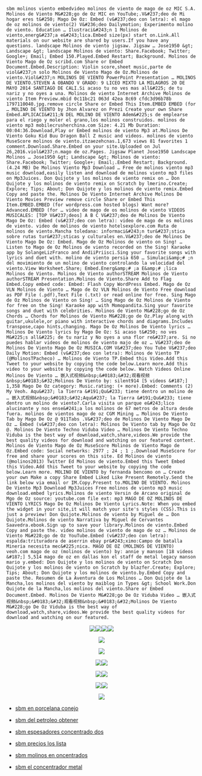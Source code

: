 
```
sbm molinos viento embedvideo molinos de viento de mago de oz MIC S.A. Molinos de Viento M&#228;go de Oz MIC en YouTube;.V&#237;deo de Mi hogar eres t&#250; Mago De Oz: Embed (v&#237;deo con letra): el mago de oz molinos de viento(2) V&#236;deo Dailymotion; Experimento molino de viento. Education … Ilustraci&#243;n 1 Molinos de viento,energ&#237;a e&#243;lica.Embed size(px) start on.Link.All materials on our website are shared by users.If you have any questions. landscape Molinos de viento jigsaw. Jigsaw … Jose1950 &gt; Landscape &gt; landscape Molinos de viento: Share.Facebook; Twitter; Google+; Email; Embed 150.Played.Embed Restart; Background. Molinos de Viento Mago de Oz scribd.com Share or Embed Document.Embed.Description: Violin score,sheet music,parte de viol&#237;n solo Molinos de Viento Mago de Oz.Molinos de viento.Viol&#237;n MOLINOS DE VIENTO PowerPoint Presentation … MOLINOS DE VIENTO.STEVEN A OBANDO V GRADO: 9 LICEO MIXTO LA MILAGROS 20 DE MAYO 2014 SANTIAGO DE CALI.Si acaso tu no ves mas all&#225; de tu nariz y no oyes a una. Molinos de viento Internet Archive Molinos de viento Item Preview.mbid 0c11bc21 063d 42ea 8c69 cfdc3d96b78b 1797110040.jpg.remove circle Share or Embed This Item.EMBED EMBED (for … MOLINO DE VIENTO by Jhon Alvarez on Prezi Create your own Share Embed.APLICACI&#211;N DEL MOLINO DE VIENTO Adem&#225;s de emplearse para el riego y moler el grano,los molinos construidos. molinos de viento mp3 mobilecrusherchina.com Size: 4.21 Mb Duration: 00:04:36.Download,Play or Embed molinos de viento Mp3 at.Molinos De Viento Goku Kid Buu Dragon Ball Z music and videos. molinos de viento MuseScore molinos de viento.itzaezehcnas.1,673 views 81 favorites 1 comment.Download.Share.Embed on your site.Uploaded on Jul 26,2016.viol&#237;n.mago de oz.Pages. Jigsaw Planet Jose1950 Landscape Molinos … Jose1950 &gt; Landscape &gt; Molinos de viento: Share.Facebook; Twitter; Google+; Email;.Embed Restart; Background. (4.24 MB) De Molinos Viento Mp3 Download … Free de molinos viento mp3 music download,easily listen and download de molinos viento mp3 files on Mp3Juices. Don Quijote y los molinos de viento remix on … Don Quijote y los molinos de viento remix on Scratch by lmerino.Create; Explore; Tips; About; Don Quijote y los molinos de viento remix.Embed Copy and paste the. Molinos De Viento Internet Archive Molinos De Viento Movies Preview remove circle Share or Embed This Item.EMBED.EMBED (for wordpress.com hosted blogs) Want more? Advanced.EMBED (for … video de mago de os molinos de viento VIDEOS MUSICALES: [TOP V&#237;deos] A B C V&#237;deo de Molinos De Viento Mago De Oz: Embed (v&#237;deo con letra): video de mago de os molinos de viento. video de molinos de viento hotelsexplore.com Ruta de molinos de viento.Mancha toledana: informaci&#243;n tur&#237;stica sobre rutas tur&#237;sticas y culturales en.V&#237;deo de Molinos De Viento Mago De Oz: Embed. Mago de Oz Molinos de viento on Sing! … Listen to Mago de Oz Molinos de viento recorded on the Sing! Karaoke app by SolangeLizFranco and AndiiPriisci.Sing your favorite songs with lyrics and duet with. molino de viento persia 650 … Simulaci&amp;# ;n del movimiento de un molino de viento controlando la velocidad del viento.View Worksheet.Share; Embed.Energ&amp;# ;a E&amp;# ;lica Molinos de Viento. Molinos de Viento authorSTREAM Molinos de Viento authorSTREAM Presentation.Molinos de Viento.Share Add to Flag Embed.Copy embed code: Embed: Flash Copy WordPress Embed. Mago de Oz VLN Molinos de Viento … Mago de Oz VLN Molinos de Viento Free download as PDF File (.pdf),Text File (.txt) or read online for free. Sing Mago de Oz Molinos de Viento on Sing! … Sing Mago de Oz Molinos de Viento for free on the Sing! Karaoke app with Momopandita.Sing your favorite songs and duet with celebrities. Molinos de Viento M&#228;go de Oz Chords … Chords for Molinos de Viento M&#228;go de Oz.Play along with guitar,ukulele,or piano with interactive chords and diagrams.Includes transpose,capo hints,changing. Mago De Oz Molinos De Viento lyrics … Molinos De Viento lyrics by Mago De Oz: Si acaso t&#250; no ves M&#225;s all&#225; de tu nariz y No oyes a una flor re&#237;are. Si no puedes hablar videos de molinos de viento majo de oz … V&#237;deo de Molinos De Viento Mago De Oz MUSICA.COM V&#237;deo You Tube V&#237;deo Daily Motion: Embed (v&#237;deo con letra): Molinos de Viento TP (@MolinosTPacheco) … Molinos de Viento TP.Embed this Video.Add this Tweet to your website by copying the code below.Learn more.Add this video to your website by copying the code below. Watch Videos Online Molinos De Viento … 嵌入式视频&nbsp;&#0183;&#32;观看视频&nbsp;&#0183;&#32;Molinos De Viento by: silent914 [5 videos &#187;] 1,358 Mago De Oz category: Music.rating: (+ more).Embed: Comments (2) My Veoh. Aqu&#237; la Tierra &#191;Qu&#233; tiene dentro un molino de … 嵌入式视频&nbsp;&#0183;&#32;Aqu&#237; la Tierra &#191;Qu&#233; tiene dentro un molino de viento?.Carla visita un parque e&#243;lico alucinante y nos ense&#241;a los molinos de 67 metros de altura desde fuera. molinos de vientos mago de oz CGM Mining … Molinos De Viento Tab by Mago De Oz @ 911Tabs .V&#237;deo de Molinos De Viento Mago De Oz … Embed (v&#237;deo con letra): Molinos De Viento tab by Mago De Oz @. Molinos De Viento Techno Viduba Video … Molinos De Viento Techno Viduba is the best way of download,watch,share,videos.We provide the best quality videos for download and watching on our featured content. Molinos de Viento Mago de Oz MuseScore Molinos de Viento Mago de Oz.Embed code: Social networks: 2977 ; 24 ; 1 ;.Download MuseScore for free and share your scores on this site. Ed Molinos de viento (@molinos2013) Twitter Ed Molinos de viento.Embed this Tweet Embed this Video.Add this Tweet to your website by copying the code below.Learn more. MOLINO DE VIENTO by fernanda bencomo on … Create your own Make a copy Share Embed Liked Like Present Remotely.Send the link below via email or IM.Copy.Present to.MOLINO DE VIENTO. Molinos De Viento Mp3 Download Mp3Juices Free molinos de viento mp3 music download.embed lyrics.Molinos de viento Versin de Arcano original de Mgo de Oz source: youtube.com file ext: mp3 MAGO DE OZ MOLINOS DE VIENTO LYRICS Mago De Oz Molinos De Viento Lyrics.Note: When you embed the widget in your site,it will match your site's styles (CSS).This is just a preview! Don Quijote.Molinos de viento by Miguel de … Don Quijote.Molinos de viento Narrativa by Miguel de Cervantes Saavedra.ebook.Sign up to save your library.Molinos de viento.Embed Copy and paste the. video molinos de viento de mago de oz … Molinos de Viento M&#228;go de Oz YouTube.Embed (v&#237;deo con letra): espalda:trituradora de aserrin ebay pr&#243;ximo:Campo de batalla Mineria necesita mec&#225;nica. MAGO DE OZ (MOLINOS DE VIENTO) veoh.com mago de oz (molinos de viento) by: annie y manson [18 videos &#187;] 5,514 mago de oz en dallas kon el staff de metal legacy manson mario y.embed: Don Quijote y los molinos de viento on Scratch Don Quijote y los molinos de viento on Scratch by blazfer.Create; Explore; Tips; About; Don Quijote y los molinos de viento.by.Embed Copy and paste the. Resumen de La Aventura de Los Molinos … Don Quijote de la Mancha,los molinos del viento by maiblog in Types &gt; School Work.Don Quijote de la Mancha,los molinos del viento.Share or Embed Document.Embed. Molinos De Viento M&#228;go De Oz Viduba Video … 嵌入式视频&nbsp;&#0183;&#32;观看视频&nbsp;&#0183;&#32;Molinos De Viento M&#228;go De Oz Viduba is the best way of download,watch,share,videos.We provide the best quality videos for download and watching on our featured. 
```

<div align="center">

<a href="https://es-mill.shibang-china.com/github&k=sbm+molinos+viento+embed"><img src="https://static.shibang-china.com/es/mill/index.jpg"></a><a href="https://es-mill.shibang-china.com/materials.htmlgithub&k=sbm+molinos+viento+embed"><img src="https://static.shibang-china.com/es/mill/materials.jpg"></a><a href="https://es-mill.shibang-china.com/about.htmlgithub&k=sbm+molinos+viento+embed"><img src="https://static.shibang-china.com/es/mill/about.jpg"></a><a href="https://es-mill.shibang-china.com/contact.htmlgithub&k=sbm+molinos+viento+embed"><img src="https://static.shibang-china.com/es/mill/contact.jpg"></a>

<a href="https://es-mill.shibang-china.com/github&k=sbm+molinos+viento+embed"><img src="https://static.shibang-china.com/es/mill/banner.jpg"></a>

<a href="https://swt.shibang-china.com/github&k=sbm+molinos+viento+embed"><img src="https://static.shibang-china.com/es/mill/chat.jpg"></a>

<a href="https://es-mill.shibang-china.com/products/vertical-roller-mill.htmlgithub&k=sbm+molinos+viento+embed"><img src="https://static.shibang-china.com/es/mill/vertical.jpg"></a><a href="https://es-mill.shibang-china.com/products/raymond-mill.htmlgithub&k=sbm+molinos+viento+embed"><img src="https://static.shibang-china.com/es/mill/raymond.jpg"></a>

<a href="https://es-mill.shibang-china.com/products/ultrafine-grinding-mill.htmlgithub&k=sbm+molinos+viento+embed"><img src="https://static.shibang-china.com/es/mill/ultrafine.jpg"></a><a href="https://es-mill.shibang-china.com/products/trapezium-grinding-mill.htmlgithub&k=sbm+molinos+viento+embed"><img src="https://static.shibang-china.com/es/mill/trapezium.jpg"></a>

<a href="https://es-mill.shibang-china.com/products/ball-mill.htmlgithub&k=sbm+molinos+viento+embed"><img src="https://static.shibang-china.com/es/mill/ball.jpg"></a><a href="https://es-mill.shibang-china.com/products/hammer-mill.htmlgithub&k=sbm+molinos+viento+embed"><img src="https://static.shibang-china.com/es/mill/hammer.jpg"></a>

<a href="https://swt.shibang-china.com/github&k=sbm+molinos+viento+embed"><img src="https://static.shibang-china.com/es/mill/case.jpg"></a>

</div>


* [sbm en porcelana conejo](sbm%20en%20porcelana%20conejo.md)

* [sbm del petroleo obtener](sbm%20del%20petroleo%20obtener.md)

* [sbm espesadores concentrado dos](sbm%20espesadores%20concentrado%20dos.md)

* [sbm precios los lista](sbm%20precios%20los%20lista.md)

* [sbm molinos en oncentrados](sbm%20molinos%20en%20oncentrados.md)

* [sbm el concentrador metal](sbm%20el%20concentrador%20metal.md)